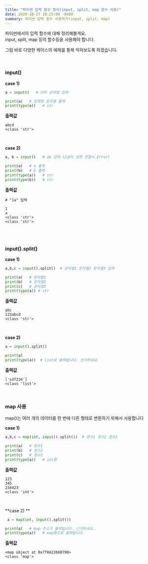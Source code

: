 ```yaml
---
title: "파이썬 입력 함수 정리(input, split, map 함수 사용)"
date: 2020-10-27 18:25:00 -0400
summary: 파이썬 입력 함수 사용하기(input, split, map)
---
```


파이썬에서의 입력 함수에 대해 정리해볼게요.  
input, split, map 등의 함수등을 사용해야 합니다.  

그럼 바로 다양한 케이스의 예제를 통해 익혀보도록 하겠습니다.

<br>

### input()

**case 1)**

```python
a = input()   # 아무 문자열 입력

print(a)   # 입력한 문자열 출력
print(type(a))   # str
```

**출력값**
```
abcd
<class 'str'>
```

<br>

**case 2)**

```python
a, b = input()   # ab 입력 (2글자 입력 안할시 Error)

print(a)   # a 출력
print(b)   # b 출력
print(type(a))   # str
print(type(b))   # str
```
**출력값**
```
# "1a" 입력

1
a
<class 'str'>
<class 'str'>
```

<br>
<br>

### input().split()

**case 1)**

```python
a,b,c = input().split()  # 문자열1 문자열2 문자열3 입력

print(a)   # 문자열1
print(b)   # 문자열2
print(c)   # 문자열3
print(type(a)) # str
```

**출력값**
```123
abc
123abcd
<class 'str'>
```


<br>

**case 2)**

```python
a = input().split()

print(a)
print(type(a))  # list로 출력됩니다. 신기하네요.
```
**출력값**
```
['sdf234']
<class 'list'>
```

<br>

### map 사용
map()는 여러 개의 데이터를 한 번에 다른 형태로 변환하기 위해서 사용합니다


**case 1)**

```python
a,b,c = map(int, input().split())  # 정수1 정수2 정수3

print(a)   # 정수1
print(b)   # 정수2
print(c)   # 정수3
print(type(a))   # int형
```


**출력값**
```
123
345
234423
<class 'int'>
```

<br>

**case 2) **

```python
 a = map(int, input().split())

print(a)   # map 주소가 출력됩니다. 신기하네요..
print(type(a))   # map형으로 출력됩니다.
```

**출력값**
```
<map object at 0x7f8422660790>
<class 'map'>